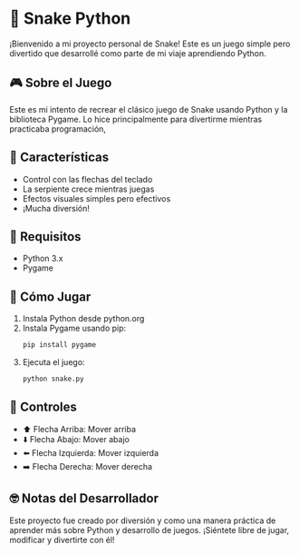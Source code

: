 # 🐍 Snake Python

¡Bienvenido a mi proyecto personal de Snake! Este es un juego simple pero divertido que desarrollé como parte de mi viaje aprendiendo Python.

## 🎮 Sobre el Juego
Este es mi intento de recrear el clásico juego de Snake usando Python y la biblioteca Pygame. Lo hice principalmente para divertirme mientras practicaba programación,

## 🚀 Características
- Control con las flechas del teclado
- La serpiente crece mientras juegas
- Efectos visuales simples pero efectivos
- ¡Mucha diversión!

## 🔧 Requisitos
- Python 3.x
- Pygame

## 📝 Cómo Jugar
1. Instala Python desde python.org
2. Instala Pygame usando pip:
   ```bash
   pip install pygame
   ```
3. Ejecuta el juego:
   ```bash
   python snake.py
   ```

## 🎯 Controles
- ⬆️ Flecha Arriba: Mover arriba
- ⬇️ Flecha Abajo: Mover abajo
- ⬅️ Flecha Izquierda: Mover izquierda
- ➡️ Flecha Derecha: Mover derecha

## 🤓 Notas del Desarrollador
Este proyecto fue creado por diversión y como una manera práctica de aprender más sobre Python y desarrollo de juegos. ¡Siéntete libre de jugar, modificar y divertirte con él!
